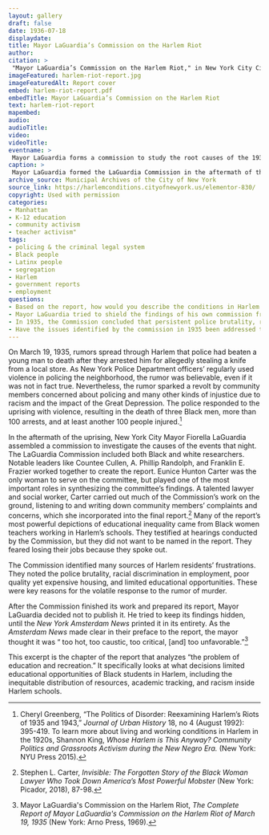 ```yaml
--- 
layout: gallery
draft: false
date: 1936-07-18
displaydate: 
title: Mayor LaGuardia’s Commission on the Harlem Riot
author: 
citation: >
 "Mayor LaGuardia’s Commission on the Harlem Riot," in New York City Civil Rights History, Accessed: [Month Day, Year], https://nyccivilrightshistory.org/site-preview/topics/black-latina-women/lucile-spence/harlem-riot-report.
imageFeatured: harlem-riot-report.jpg
imageFeaturedAlt: Report cover
embed: harlem-riot-report.pdf
embedTitle: Mayor LaGuardia’s Commission on the Harlem Riot
text: harlem-riot-report
mapembed: 
audio: 
audioTitle: 
video: 
videoTitle: 
eventname: >
 Mayor LaGuardia forms a commission to study the root causes of the 1935 “Harlem Riot."
caption: >
 Mayor LaGuardia formed the LaGuardia Commission in the aftermath of the 1935 “Harlem Riot” to identify the events’ root causes and determine possible solutions. One chapter of the report, shown here, focused on education.
archive_source: Municipal Archives of the City of New York
source_link: https://harlemconditions.cityofnewyork.us/elementor-830/
copyright: Used with permission
categories: 
- Manhattan
- K-12 education
- community activism
- teacher activism"
tags: 
- policing & the criminal legal system
- Black people 
- Latinx people
- segregation
- Harlem
- government reports
- employment
questions:
- Based on the report, how would you describe the conditions in Harlem schools in the 1930s? How are those conditions influenced by segregation? 
- Mayor LaGuardia tried to shield the findings of his own commission from the general public. Why do you think he did that? What would have been the consequences if he was successful?
- In 1935, the Commission concluded that persistent police brutality, racial discrimination in the labor market, segregated housing, and unequal education sparked what was called at the time a “riot.” How do the events of 1935 compare to more recent protests  against police violence or other forms of injustice? 
- Have the issues identified by the commission in 1935 been addressed today?
--- 
```


On March 19, 1935, rumors spread through Harlem that police had beaten a young man to death after they arrested him for allegedly stealing a knife from a local store. As New York Police Department officers’ regularly used violence in policing the neighborhood, the rumor was believable, even if it was not in fact true. Nevertheless, the rumor sparked a revolt by community members concerned about policing and many other kinds of injustice due to racism and the impact of the Great Depression. The police responded to the uprising with violence, resulting in the death of three Black men, more than 100 arrests, and at least another 100 people injured.[^1]

In the aftermath of the uprising, New York City Mayor Fiorella LaGuardia assembled a commission to investigate the causes of the events that night. The LaGuardia Commission included both Black and white researchers. Notable leaders like Countee Cullen, A. Phillip Randolph, and Franklin E. Frazier worked together to create the report. Eunice Hunton Carter was the only woman to serve on the committee, but played one of the most important roles in synthesizing the committee’s findings. A talented lawyer and social worker, Carter carried out much of the Commission’s work on the ground, listening to and writing down community members’ complaints and concerns, which she incorporated into the final report.[^2] Many of the report’s most powerful depictions of educational inequality came from Black women teachers working in Harlem’s schools. They testified at hearings conducted by the Commission, but they did not want to be named in the report. They feared losing their jobs because they spoke out.

The Commission identified many sources of Harlem residents’ frustrations. They noted the police brutality, racial discrimination in employment, poor quality yet expensive housing, and limited educational opportunities. These were key reasons for the volatile response to the rumor of murder.

After the Commission finished its work and prepared its report, Mayor LaGuardia decided not to publish it. He tried to keep its findings hidden, until the *New York Amsterdam News* printed it in its entirety. As the *Amsterdam News* made clear in their preface to the report, the mayor thought it was “ too hot, too caustic, too critical, \[and\] too unfavorable.”[^3]  

This excerpt is the chapter of the report that analyzes “the problem of education and recreation.” It specifically looks at what decisions limited educational opportunities of Black students in Harlem, including the inequitable distribution of resources, academic tracking, and racism inside Harlem schools.

[^1]: Cheryl Greenberg, “The Politics of Disorder: Reexamining Harlem’s Riots of 1935 and 1943,” *Journal of Urban History* 18, no 4 (August 1992): 395-419. To learn more about living and working conditions in Harlem in the 1920s, Shannon King, *Whose Harlem is This Anyway? Community Politics and Grassroots Activism during the New Negro Era.* (New York: NYU Press 2015).

[^2]: Stephen L. Carter, *Invisible: The Forgotten Story of the Black Woman Lawyer Who Took Down America’s Most Powerful Mobster* (New York: Picador, 2018), 87-98.

[^3]: Mayor LaGuardia's Commission on the Harlem Riot, *The Complete Report of Mayor LaGuardia's Commission on the Harlem Riot of March 19, 1935* (New York: Arno Press, 1969).
